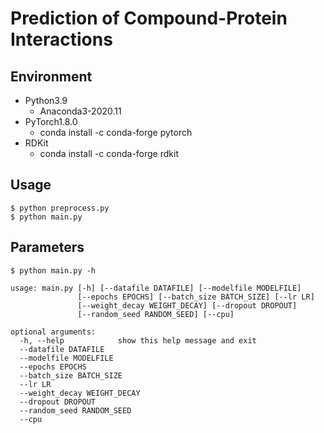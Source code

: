 Prediction of Compound-Protein Interactions
===========================================

Environment
-----------

- Python3.9
    - Anaconda3-2020.11
- PyTorch1.8.0
    - conda install -c conda-forge pytorch
- RDKit
    - conda install -c conda-forge rdkit

Usage
-----

```
$ python preprocess.py
$ python main.py
```

Parameters
----------

```
$ python main.py -h

usage: main.py [-h] [--datafile DATAFILE] [--modelfile MODELFILE]
               [--epochs EPOCHS] [--batch_size BATCH_SIZE] [--lr LR]
               [--weight_decay WEIGHT_DECAY] [--dropout DROPOUT]
               [--random_seed RANDOM_SEED] [--cpu]

optional arguments:
  -h, --help            show this help message and exit
  --datafile DATAFILE
  --modelfile MODELFILE
  --epochs EPOCHS
  --batch_size BATCH_SIZE
  --lr LR
  --weight_decay WEIGHT_DECAY
  --dropout DROPOUT
  --random_seed RANDOM_SEED
  --cpu
```

